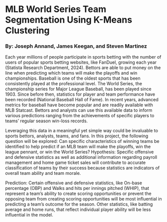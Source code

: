 # MLB World Series Team Segmentation Using K-Means Clustering

### By: Joseph Annand, James Keegan, and Steven Martinez

Each year millions of people participate in sports betting with the number of  users of popular sports betting websites, like FanDuel, growing each year (Statista Research Department, 2024). Bettors are able to put money on the line when predicting which teams will make the playoffs and win championships. Baseball is one of the oldest sports that has been consistently played at the professional level. The World Series, the championship series for Major League Baseball, has been played since 1903. Since before then, statistics for player and team performance have been recorded (National Baseball Hall of Fame). In recent years, advanced metrics for baseball have become popular and are readily available with MLB Statcast.  Bettors and analysts can use this available data to inform various predictions ranging from the achievements of specific players to teams’ regular season win-loss records. 

Leveraging this data in a meaningful yet simple way could be invaluable to sports bettors, analysts, teams, and fans. In this project, the following question will be explored: Can specific characteristics of winning teams be identified to help predict if an MLB team will make the playoffs, win the league pennant, or win the World Series?
Hypothesis: Specific offensive and defensive statistics as well as additional information regarding payroll management and home game ticket sales will contribute to accurate classification of teams by their success because statistics are indicators of overall team ability and team morale.

Prediction: Certain offensive and defensive statistics, like On-base percentage (OBP) and Walks and hits per innings pitched (WHIP), that represent a team’s ability to create scoring opportunities or prevent the opposing team from creating scoring opportunities will be most influential in predicting a team’s outcome for the season. Other statistics, like batting average and home runs, that reflect individual player ability will be less influential in the model.
